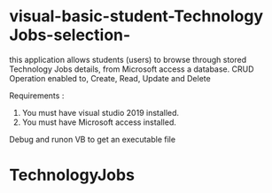# visual-basic-student-Technology Jobs-selection-
this application allows students (users)  to browse through stored Technology Jobs details, from Microsoft access a database. 
CRUD Operation enabled to, Create, Read, Update and Delete

Requirements :

1. You must have visual studio 2019 installed. 
2. You must have Microsoft access installed. 

Debug and runon VB to get an executable file


# TechnologyJobs
